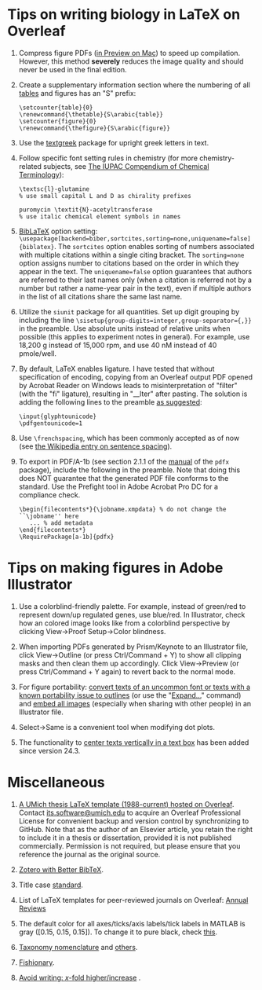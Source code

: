 # Tips on writing biology in LaTeX on Overleaf

1. Compress figure PDFs ([in Preview on Mac](https://support.apple.com/guide/preview/compress-a-pdf-prvw1509/mac)) to speed up compilation. However, this method **severely** reduces the image quality and should never be used in the final edition.

2. Create a supplementary information section where the numbering of all [tables](https://www.latex-tables.com/) and figures has an "S" prefix:
   ```TeX
   \setcounter{table}{0}
   \renewcommand{\thetable}{S\arabic{table}}
   \setcounter{figure}{0}
   \renewcommand{\thefigure}{S\arabic{figure}}
   ```

3. Use the [textgreek](https://ctan.org/pkg/textgreek) package for upright greek letters in text.

4. Follow specific font setting rules in chemistry (for more chemistry-related subjects, see [The IUPAC Compendium of Chemical Terminology](https://goldbook.iupac.org/)):
   ```TeX
   \textsc{l}-glutamine
   % use small capital L and D as chirality prefixes
   
   puromycin \textit{N}-acetyltransferase
   % use italic chemical element symbols in names
   ```

5. [BibLaTeX](https://ctan.org/pkg/biblatex) option setting: `\usepackage[backend=biber,sortcites,sorting=none,uniquename=false]{biblatex}`. The `sortcites` option enables sorting of numbers associated with multiple citations within a single citing bracket. The `sorting=none` option assigns number to citations based on the order in which they appear in the text. The `uniquename=false` option guarantees that authors are referred to their last names only (when a citation is referred not by a number but rather a name-year pair in the text), even if multiple authors in the list of all citations share the same last name.

6. Utilize the `siunit` package for all quantities. Set up digit grouping by including the line `\sisetup{group-digits=integer,group-separator={,}}` in the preamble. Use absolute units instead of relative units when possible (this applies to experiment notes in general). For example, use 18,200 g instead of 15,000 rpm, and use 40 nM instead of 40 pmole/well.

7. By default, LaTeX enables ligature. I have tested that without specification of encoding, copying from an Overleaf output PDF opened by Acrobat Reader on Windows leads to misinterpretation of "filter" (with the "fi" ligature), resulting in "__lter" after pasting. The solution is adding the following lines to the preamble [as suggested](https://tex.stackexchange.com/questions/64188/what-are-good-ways-to-make-pdflatex-output-copy-and-pasteable):
   ```TeX
   \input{glyphtounicode}
   \pdfgentounicode=1
   ```

8. Use `\frenchspacing`, which has been commonly accepted as of now (see [the Wikipedia entry on sentence spacing](https://en.wikipedia.org/wiki/Sentence_spacing)).

9. To export in PDF/A-1b (see section 2.1.1 of the [manual](https://mirror.las.iastate.edu/tex-archive/macros/latex/contrib/pdfx/pdfx.pdf) of the `pdfx` package), include the following in the preamble. Note that doing this does NOT guarantee that the generated PDF file conforms to the standard. Use the Prefight tool in Adobe Acrobat Pro DC for a compliance check.
   ```TeX
   \begin{filecontents*}{\jobname.xmpdata} % do not change the ``\jobname'' here
      ... % add metadata
   \end{filecontents*}
   \RequirePackage[a-1b]{pdfx}
   ```

# Tips on making figures in Adobe Illustrator

1. Use a colorblind-friendly palette. For example, instead of green/red to represent down/up regulated genes, use blue/red. In Illustrator, check how an colored image looks like from a colorblind perspective by clicking View->Proof Setup->Color blindness.

2. When importing PDFs generated by Prism/Keynote to an Illustrator file, click View->Outline (or press Ctrl/Command + Y) to show all clipping masks and then clean them up accordingly. Click View->Preview (or press Ctrl/Command + Y again) to revert back to the normal mode.

3. For figure portability: [convert texts of an uncommon font or texts with a known portability issue to outlines](https://www.youtube.com/watch?v=4eF2JPl01_Y) (or use the "[Expand...](https://graphicdesign.stackexchange.com/questions/42239/difference-between-expand-and-create-outlines-in-cc)" command) and [embed all images](https://www.youtube.com/watch?v=HfKqPy4PZYY) (especially when sharing with other people) in an Illustrator file.

4. Select->Same is a convenient tool when modifying dot plots.

5. The functionality to [center texts vertically in a text box](https://community.adobe.com/t5/illustrator-discussions/how-to-center-text-vertically-in-illustrator/td-p/8210475) has been added since version 24.3.

# Miscellaneous
1. [A UMich thesis LaTeX template (1988-current) hosted on Overleaf](https://www.overleaf.com/latex/templates/university-of-michigan-dissertation-template-unofficial/tpnjzndnrzmf). Contact its.software@umich.edu to acquire an Overleaf Professional License for convenient backup and version control by synchronizing to GitHub. Note that as the author of an Elsevier article, you retain the right to include it in a thesis or dissertation, provided it is not published commercially. Permission is not required, but please ensure that you reference the journal as the original source.

2. [Zotero with Better BibTeX](https://www.zotero.org/).

3. Title case [standard](https://apastyle.apa.org/style-grammar-guidelines/capitalization/title-case).

4. List of LaTeX templates for peer-reviewed journals on Overleaf: [Annual Reviews](https://www.overleaf.com/gallery/tagged/ar)

5. The default color for all axes/ticks/axis labels/tick labels in MATLAB is gray ([0.15, 0.15, 0.15]). To change it to pure black, check [this](https://www.mathworks.com/matlabcentral/answers/332039-how-do-i-change-the-default-axis-color-and-axis-label-text-to-black).

6. [Taxonomy nomenclature](https://www.biosciencewriters.com/Species-Taxonomy-Nomenclature.aspx) and [others](https://www.biosciencewriters.com/EditingArticleLibrary.aspx).

7. [Fishionary](https://fishionary.fisheries.org/).

8. [Avoid writing: $x$-fold higher/increase](https://www.future-science.com/doi/10.4155/ipk-2016-0007) .

